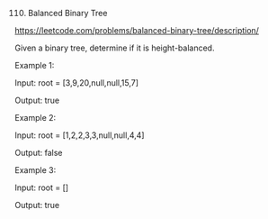 110. Balanced Binary Tree


https://leetcode.com/problems/balanced-binary-tree/description/


Given a binary tree, determine if it is height-balanced.

Example 1:



Input: root = [3,9,20,null,null,15,7]


Output: true

Example 2:


Input: root = [1,2,2,3,3,null,null,4,4]

Output: false

Example 3:

Input: root = []

Output: true
